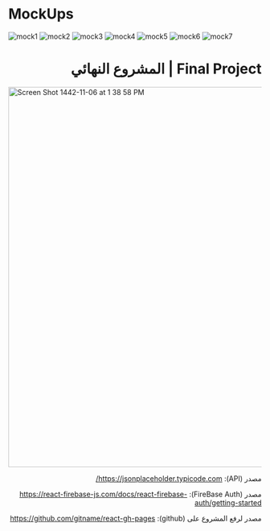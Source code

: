 # MockUps

![mock1](https://user-images.githubusercontent.com/82502472/123206210-fc356100-d4c3-11eb-8665-1c4b66c8f530.png)
![mock2](https://user-images.githubusercontent.com/82502472/123206211-fd668e00-d4c3-11eb-843e-6145060489a3.png)
![mock3](https://user-images.githubusercontent.com/82502472/123206215-fe97bb00-d4c3-11eb-9686-8ad6506fa16a.png)
![mock4](https://user-images.githubusercontent.com/82502472/123206218-ffc8e800-d4c3-11eb-8083-281e667a7674.png)
![mock5](https://user-images.githubusercontent.com/82502472/123206221-00617e80-d4c4-11eb-9e1e-0df56d82cd01.png)
![mock6](https://user-images.githubusercontent.com/82502472/123206225-00fa1500-d4c4-11eb-88ec-beb090664e60.png)
![mock7](https://user-images.githubusercontent.com/82502472/123206208-fa6b9d80-d4c3-11eb-816f-294454b1d283.png)


























<div dir='rtl'>

# Final Project | المشروع النهائي

  
  </div>
  
  
  <img width="755" alt="Screen Shot 1442-11-06 at 1 38 58 PM" src="https://user-images.githubusercontent.com/80157029/122204807-37260c00-cea8-11eb-9472-f7f48bc3ffdf.png">
 

<div dir='rtl'>
  
مصدر (API): https://jsonplaceholder.typicode.com/
  
مصدر (FireBase Auth): https://react-firebase-js.com/docs/react-firebase-auth/getting-started
  
مصدر لرفع المشروع على (github): https://github.com/gitname/react-gh-pages
  
  </div>
